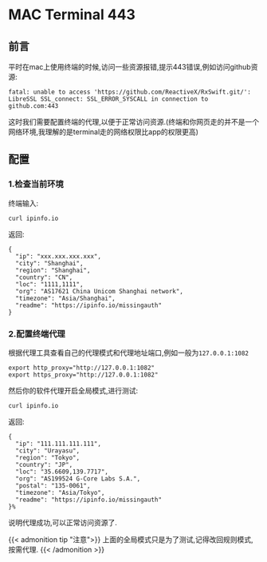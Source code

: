 # MAC Terminal 443

<!--more-->
## 前言

平时在mac上使用终端的时候,访问一些资源报错,提示443错误,例如访问github资源:

```shell
fatal: unable to access 'https://github.com/ReactiveX/RxSwift.git/':
LibreSSL SSL_connect: SSL_ERROR_SYSCALL in connection to github.com:443
```

这时我们需要配置终端的代理,以便于正常访问资源.(终端和你网页走的并不是一个网络环境,我理解的是terminal走的网络权限比app的权限更高)
## 配置

### 1.检查当前环境

终端输入:

```shell
curl ipinfo.io
```

返回:<br>

```shell
{
  "ip": "xxx.xxx.xxx.xxx",
  "city": "Shanghai",
  "region": "Shanghai",
  "country": "CN",
  "loc": "1111,1111",
  "org": "AS17621 China Unicom Shanghai network",
  "timezone": "Asia/Shanghai",
  "readme": "https://ipinfo.io/missingauth"
}
```

### 2.配置终端代理

根据代理工具查看自己的代理模式和代理地址端口,例如一般为`127.0.0.1:1082`<br>

```shell
export http_proxy="http://127.0.0.1:1082"
export https_proxy="http://127.0.0.1:1082"
```

然后你的软件代理开启全局模式,进行测试:<br>

```shell
curl ipinfo.io
```

返回:<br>

```shell
{
  "ip": "111.111.111.111",
  "city": "Urayasu",
  "region": "Tokyo",
  "country": "JP",
  "loc": "35.6609,139.7717",
  "org": "AS199524 G-Core Labs S.A.",
  "postal": "135-0061",
  "timezone": "Asia/Tokyo",
  "readme": "https://ipinfo.io/missingauth"
}%
```

说明代理成功,可以正常访问资源了.

{{< admonition tip "注意">}}
上面的全局模式只是为了测试,记得改回规则模式,按需代理.
{{< /admonition >}}

